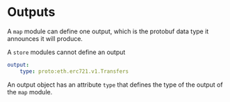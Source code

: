 # Outputs

A `map` module can define one output, which is the protobuf data type it announces it will produce.&#x20;

A `store` modules cannot define an output

```yaml
output:
    type: proto:eth.erc721.v1.Transfers
```

An output object has an attribute `type` that defines the type of the output of the `map` module.
